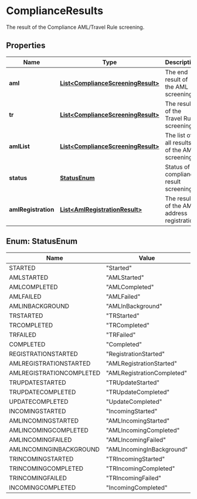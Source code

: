

# ComplianceResults

The result of the Compliance AML/Travel Rule screening.

## Properties

| Name | Type | Description | Notes |
|------------ | ------------- | ------------- | -------------|
|**aml** | [**List&lt;ComplianceScreeningResult&gt;**](ComplianceScreeningResult.md) | The end result of the AML screening. |  [optional] |
|**tr** | [**List&lt;ComplianceScreeningResult&gt;**](ComplianceScreeningResult.md) | The result of the Travel Rule screening. |  [optional] |
|**amlList** | [**List&lt;ComplianceScreeningResult&gt;**](ComplianceScreeningResult.md) | The list of all results of the AML screening. |  [optional] |
|**status** | [**StatusEnum**](#StatusEnum) | Status of compliance result screening. |  [optional] |
|**amlRegistration** | [**List&lt;AmlRegistrationResult&gt;**](AmlRegistrationResult.md) | The results of the AML address registration. |  [optional] |



## Enum: StatusEnum

| Name | Value |
|---- | -----|
| STARTED | &quot;Started&quot; |
| AMLSTARTED | &quot;AMLStarted&quot; |
| AMLCOMPLETED | &quot;AMLCompleted&quot; |
| AMLFAILED | &quot;AMLFailed&quot; |
| AMLINBACKGROUND | &quot;AMLInBackground&quot; |
| TRSTARTED | &quot;TRStarted&quot; |
| TRCOMPLETED | &quot;TRCompleted&quot; |
| TRFAILED | &quot;TRFailed&quot; |
| COMPLETED | &quot;Completed&quot; |
| REGISTRATIONSTARTED | &quot;RegistrationStarted&quot; |
| AMLREGISTRATIONSTARTED | &quot;AMLRegistrationStarted&quot; |
| AMLREGISTRATIONCOMPLETED | &quot;AMLRegistrationCompleted&quot; |
| TRUPDATESTARTED | &quot;TRUpdateStarted&quot; |
| TRUPDATECOMPLETED | &quot;TRUpdateCompleted&quot; |
| UPDATECOMPLETED | &quot;UpdateCompleted&quot; |
| INCOMINGSTARTED | &quot;IncomingStarted&quot; |
| AMLINCOMINGSTARTED | &quot;AMLIncomingStarted&quot; |
| AMLINCOMINGCOMPLETED | &quot;AMLIncomingCompleted&quot; |
| AMLINCOMINGFAILED | &quot;AMLIncomingFailed&quot; |
| AMLINCOMINGINBACKGROUND | &quot;AMLIncomingInBackground&quot; |
| TRINCOMINGSTARTED | &quot;TRIncomingStarted&quot; |
| TRINCOMINGCOMPLETED | &quot;TRIncomingCompleted&quot; |
| TRINCOMINGFAILED | &quot;TRIncomingFailed&quot; |
| INCOMINGCOMPLETED | &quot;IncomingCompleted&quot; |



